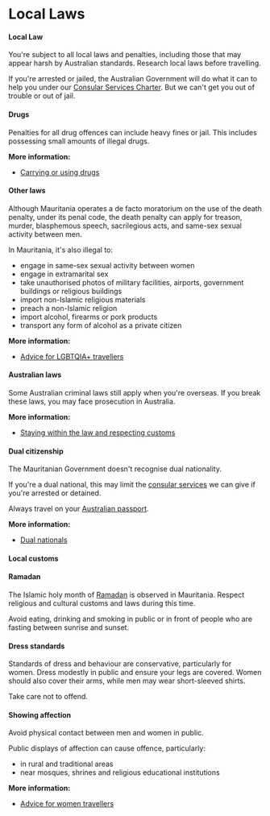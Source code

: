 # Local Laws

#### Local Law

You're subject to all local laws and penalties, including those that may appear harsh by Australian standards. Research local laws before travelling.

If you're arrested or jailed, the Australian Government will do what it can to help you under our [Consular Services Charter](/consular-services/consular-services-charter "Consular Services Charter"). But we can't get you out of trouble or out of jail.

#### Drugs

Penalties for all drug offences can include heavy fines or jail. This includes possessing small amounts of illegal drugs.

**More information:**

* [Carrying or using drugs](/before-you-go/laws/drugs "Carrying or using drugs")

#### Other laws

Although Mauritania operates a de facto moratorium on the use of the death penalty, under its penal code, the death penalty can apply for treason, murder, blasphemous speech, sacrilegious acts, and same-sex sexual activity between men.

In Mauritania, it's also illegal to:

* engage in same-sex sexual activity between women
* engage in extramarital sex
* take unauthorised photos of military facilities, airports, government buildings or religious buildings
* import non-Islamic religious materials
* preach a non-Islamic religion
* import alcohol, firearms or pork products
* transport any form of alcohol as a private citizen

**More information:**

* [Advice for LGBTQIA+ travellers](/before-you-go/who-you-are/LGBTQIA "Advice for LGBTQIA+ travellers")

#### Australian laws

Some Australian criminal laws still apply when you're overseas. If you break these laws, you may face prosecution in Australia.

**More information:**

* [Staying within the law and respecting customs](/before-you-go/laws "Staying within the law")

#### Dual citizenship

The Mauritanian Government doesn't recognise dual nationality.

If you're a dual national, this may limit the [consular services](/consular-services/consular-services-charter "Consular Services Charter") we can give if you're arrested or detained.

Always travel on your [Australian passport](https://www.passports.gov.au/).

**More information:**

* [Dual nationals](/before-you-go/who-you-are/dual-nationals "Advice for dual nationals")

#### Local customs

#### Ramadan

The Islamic holy month of [Ramadan](/before-you-go/major-events/ramadan "Ramadan") is observed in Mauritania. Respect religious and cultural customs and laws during this time.

Avoid eating, drinking and smoking in public or in front of people who are fasting between sunrise and sunset.

#### Dress standards

Standards of dress and behaviour are conservative, particularly for women. Dress modestly in public and ensure your legs are covered. Women should also cover their arms, while men may wear short-sleeved shirts.

Take care not to offend.

#### Showing affection

Avoid physical contact between men and women in public.

Public displays of affection can cause offence, particularly:

* in rural and traditional areas
* near mosques, shrines and religious educational institutions

**More information:**

* [Advice for women travellers](/before-you-go/who-you-are/women "Advice for women travellers")